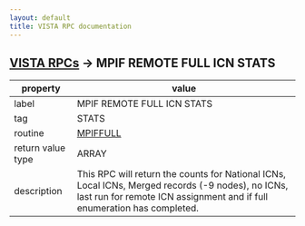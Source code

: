 ```yaml
---
layout: default
title: VISTA RPC documentation
---
```




## [VISTA RPCs](TableOfContent.md) &#8594; MPIF REMOTE FULL ICN STATS 

 property | value 
--- | --- 
 label | MPIF REMOTE FULL ICN STATS
 tag | STATS
 routine | [MPIFFULL](http://code.osehra.org/dox/Routine_MPIFFULL_source.html)
 return value type | ARRAY
 description | This RPC will return the counts for National ICNs, Local ICNs, Merged records (-9 nodes), no ICNs, last run for remote ICN assignment and if full enumeration has completed.